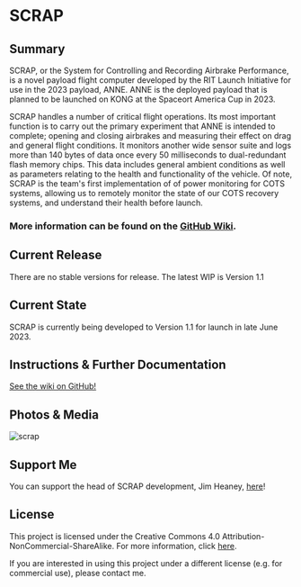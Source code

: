 # SCRAP

## Summary
SCRAP, or the System for Controlling and Recording Airbrake Performance, is a novel payload flight computer developed by the RIT Launch Initiative for use in the 2023 payload, ANNE. ANNE is the deployed payload that is planned to be launched on KONG at the Spaceort America Cup in 2023.

SCRAP handles a number of critical flight operations. Its most important function is to carry out the primary experiment that ANNE is intended to complete; opening and closing airbrakes and measuring their effect on drag and general flight conditions. It monitors another wide sensor suite and logs more than 140 bytes of data once every 50 milliseconds to dual-redundant flash memory chips. This data includes general ambient conditions as well as parameters relating to the health and functionality of the vehicle. Of note, SCRAP is the team's first implementation of of power monitoring for COTS systems, allowing us to remotely monitor the state of our COTS recovery systems, and understand their health before launch.

### More information can be found on the [GitHub Wiki](https://github.com/RIT-Launch-Initiative/SCRAP/wiki).

## Current Release
There are no stable versions for release. The latest WIP is Version 1.1

## Current State
SCRAP is currently being developed to Version 1.1 for launch in late June 2023.

## Instructions & Further Documentation
[See the wiki on GitHub!](https://github.com/RIT-Launch-Initiative/SCRAP/wiki) 

## Photos & Media
![scrap](https://github.com/RIT-Launch-Initiative/SCRAP/assets/20119374/77427bbf-3d0c-4ee3-9ea4-e639540bd0b4)

## Support Me
You can support the head of SCRAP development, Jim Heaney, [here](https://www.buymeacoffee.com/jimheaney)!

## License
This project is licensed under the Creative Commons 4.0 Attribution-NonCommercial-ShareAlike. For more information, click [here](https://creativecommons.org/licenses/by-nc-sa/4.0/).

If you are interested in using this project under a different license (e.g. for commercial use), please contact me. 
